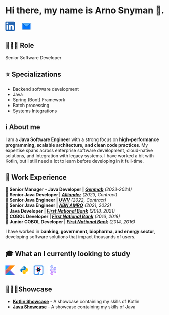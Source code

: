 # Hi there, my name is Arno Snyman 👋.
[![LINKEDIN][LINKEDIN ICON]][LINKEDIN LINK]  &ensp; [![arnosnyman007@gmail.com][EMAIL ICON]][EMAIL LINK]

## 🧑🏼‍💼 Role
Senior Software Developer

## ⭐ Specializations
- Backend software development
- Java
- Spring (Boot) Framework
- Batch processing
- Systems Integrations

## ℹ️ About me
I am a **Java Software Engineer** with a strong focus on **high-performance programming, scalable architecture, and clean code practices**. My expertise spans across enterprise software development, cloud-native solutions, and Integration with legacy systems. 
I have worked a bit with Kotlin, but I still need a lot to learn before developing in it full-time.

## 📌 Work Experience
🔹 **Senior Manager - Java Developer | _[Genmab](https://www.genmab.com/)_** *(2023-2024)*  
🔹 **Senior Java Developer | _[Alliander](https://www.alliander.com/)_** *(2023, Contract)*  
🔹 **Senior Java Engineer | _[UWV](https://www.uwv.nl/)_** *(2022, Contract)*  
🔹 **Senior Java Engineer | _[ABN AMRO](https://www.abnamro.nl/)_** *(2021, 2022)*  
🔹 **Java Developer | _[First National Bank](https://www.fnb.co.za/)_** *(2018, 2021)*  
🔹 **COBOL Developer | _[First National Bank](https://www.fnb.co.za/)_** *(2016, 2018)*  
🔹 **Junior COBOL Developer | _[First National Bank](https://www.fnb.co.za/)_** *(2014, 2016)*  

I have worked in **banking, government, biopharma, and energy sector**, developing software solutions that impact thousands of users. 

## 🎓 What an I currently looking to study
[![KOTLIN][KOTLIN ICON]][KOTLIN LINK] &ensp; [![PYTHON][PYTHON ICON]][PYTHON LINK] &ensp; [![QUARKUS][QUARKUS ICON]][QUARKUS LINK] &ensp; [![KAFKA][KAFKA ICON]][KAFKA LINK]

## 👨🏼‍💻Showcase
- **[Kotlin Showcase](https://github.com/arnoldus-christiaan-snyman/kotlin-showcase)** - A showcase containing my skills of Kotlin
- **[Java Showcase](https://github.com/arnoldus-christiaan-snyman/java-showcase)** - A showcase containing my skills of Java


<!--
**arnoldus-christiaan-snyman/arnoldus-christiaan-snyman** is a ✨ _special_ ✨ repository because its `README.md` (this file) appears on your GitHub profile.

Here are some ideas to get you started:

- 🔭 I’m currently working on ...
- 🌱 I’m currently learning ...
- 👯 I’m looking to collaborate on ...
- 🤔 I’m looking for help with ...
- 💬 Ask me about ...
- 📫 How to reach me: ...
- 😄 Pronouns: ...
- ⚡ Fun fact: ...
-->



[LINKEDIN ICON]: logos/linkedin_icon.png
[KOTLIN ICON]: logos/kotlin.png
[PYTHON ICON]: logos/python.png
[QUARKUS ICON]: logos/quarkus.png
[KAFKA ICON]: logos/kafka.png
[EMAIL ICON]: logos/email.png

[LINKEDIN LINK]: https://www.linkedin.com/in/arno-snyman-3b64a935
[KOTLIN LINK]: https://kotlinlang.org/
[PYTHON LINK]: https://www.python.org/
[QUARKUS LINK]: https://quarkus.io/
[KAFKA LINK]: https://kafka.apache.org/
[EMAIL LINK]: mailto:arnosnyman007@gmail.com
